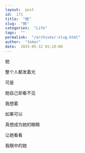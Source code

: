 ```yaml
---
layout:  post
id:  171
title:  "她"
slug:  "她"
categories:  "Life"
tags:  ""
permalink:  "/archives/:slug.html"
author:  "Joker"
date:  2015-05-12 01:20:00
---
```




她

整个人都发着光

可是

她自己却看不见

我想着

如果可以

真想成为她的眼睛

让她看看

我眼中的她